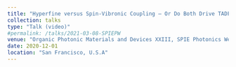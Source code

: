 ```yaml
---
title: "Hyperfine versus Spin-Vibronic Coupling — Or Do Both Drive TADF?"
collection: talks
type: "Talk (video)"
#permalink: /talks/2021-03-08-SPIEPW
venue: "Organic Photonic Materials and Devices XXIII, SPIE Photonics West"
date: 2020-12-01
location: "San Francisco, U.S.A"
---
```

